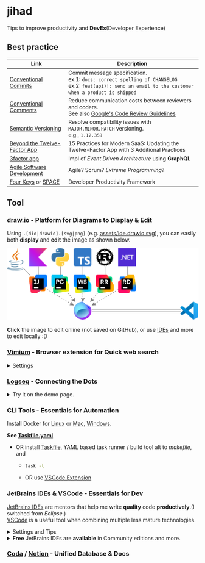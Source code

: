 # jihad

Tips to improve productivity and **DevEx**(Developer Experience)

## Best practice

| Link                                                                                                                                                                     | Description                                                                                                                                                             |
| ------------------------------------------------------------------------------------------------------------------------------------------------------------------------ | ----------------------------------------------------------------------------------------------------------------------------------------------------------------------- |
| [Conventional Commits](https://www.conventionalcommits.org/ja/v1.0.0/)                                                                                                   | Commit message specification.<br>ex.1: `docs: correct spelling of CHANGELOG`<br>ex.2: `feat(api)!: send an email to the customer when a product is shipped`             |
| [Conventional Comments](https://conventionalcomments.org/)                                                                                                               | Reduce communication costs between reviewers and coders.<br>See also [Google's Code Review Guidelines](https://fujiharuka.github.io/google-eng-practices-ja/ja/review/) |
| [Semantic Versioning](https://semver.org/lang/ja/)                                                                                                                       | Resolve compatibility issues with `MAJOR.MINOR.PATCH` versioning.<br>e.g., `1.12.358`                                                                                   |
| [Beyond the Twelve-Factor App](https://zenn.dev/kazurof/articles/18256f0e9c4761)                                                                                         | 15 Practices for Modern SaaS: Updating the Twelve-Factor App with 3 Additional Practices                                                                                |
| [3factor app](https://3factor.app/)                                                                                                                                      | Impl of _Event Driven Architecture_ using **GraphQL**                                                                                                                   |
| [Agile Software Development](https://www.sei-info.co.jp/framework/column/agile/)                                                                                         | Agile? Scrum? _Extreme Programming_?                                                                                                                                    |
| [Four Keys](https://cloud.google.com/blog/ja/products/gcp/using-the-four-keys-to-measure-your-devops-performance) or [SPACE](https://note.com/dai___you/n/n117357da25b5) | Developer Productivity Framework                                                                                                                                        |

## Tool

### [draw.io](https://www.drawio.com/) - Platform for Diagrams to Display & Edit

Using `.[dio|drawio].[svg|png]` (e.g.,[assets/ide.drawio.svg](assets/ide.drawio.svg)), you can easily both **display** and **edit** the image as shown below.

[![Image link was broken!!!](assets/ide.drawio.svg)](https://app.diagrams.net/?url=https://raw.githubusercontent.com/mineco13/jihad/refs/heads/main/assets/ide.drawio.svg)

**Click** the image to edit online (not saved on GitHub), or use [IDEs](#integrated-development-environment) and more to edit locally :D

### [Vimium](https://chromewebstore.google.com/detail/vimium/dbepggeogbaibhgnhhndojpepiihcmeb?hl=ja-jp) - Browser extension for Quick web search

<details><summary>Settings</summary>

Using the browser's address bar, access  
`chrome-extension://dbepggeogbaibhgnhhndojpepiihcmeb/pages/options.html`  
AND edit **Custom key mappings** as shown.

```conf
# Insert your preferred key mappings here.
map s scrollPageUp
map d scrollPageDown
unmap f # Disable Vimium's main feature
map <m-e> nextTab

map <m-d> openCopiedUrlInNewTab
# Web search for the text on the page
# 1. Select the text by double-clicking
# 2. `Command + c`
# 3. `Command + d`

# NOTICE for Linux or Windows users,
# REPLACE <m-*>, =`Command + *`, with <c-*>, =`Ctrl + *`.
```

</details>

### [Logseq](https://logseq.com/) - Connecting the Dots

<details><summary>Try it on the demo page. </summary>

Access https://demo.logseq.com/

1. Input your favorite text, press `Enter`, and it will create a **Block**.
2. Copy & Paste the following text, press `Enter`, and it will create a **Page**.

   ```md
   [[Logseq]]
   ```

3. Click on `[[Logseq]]`, then C&P the following text.

   ```md
   [[Block]] is atomic element of [[Logseq]]

   [[Page]] is array of [[Block]]

   [[Link]] shows how the current [[Page]] is referred to by other [[Page]]s.

         - [[Link]] also works similarly for [[Block]].
   ```

4. Click on `[[Link]]`, then C&P the following text.

   ```md
   `[[page]]`で page という題名の [[Page]] を検索し、選択することでその [[Page]] への `Link` を作成できる

         - 該当する [[Page]] が存在しない場合は自動で作成される

   `((block))`で block という文字列を含んだ [[Block]] を検索し、選択することでその[[Block]]への`Link`を作成できる
   ```

5. Click on [`Graph view`](https://demo.logseq.com/#/graph) and play

</details>

### CLI Tools - Essentials for Automation

Install Docker for [Linux](https://docs.docker.com/engine/install/) or [Mac](https://orbstack.dev/), [Windows](https://docs.docker.com/desktop/install/windows-install/).

**See [Taskfile.yaml](Taskfile.yaml)**

- OR install [Taskfile](https://taskfile.dev/), YAML based task runner / build tool alt to _makefile_, and
  - ```bash
    task -l
    ```
  - OR use [VSCode Extension](https://taskfile.dev/integrations/)

### JetBrains IDEs & VSCode - Essentials for Dev

[JetBrains IDEs](https://www.jetbrains.com/ja-jp/ides/) are mentors that help me write **quality** code **productively**.(I switched from _Eclipse_.)\
[VSCode](https://code.visualstudio.com/) is a useful tool when combining multiple less mature technologies.

<details><summary>Settings and Tips</summary>

|                                                | JetBrains IDEs                                                                                                                                                                | VSCode                                                                                                        |
| ---------------------------------------------- | ----------------------------------------------------------------------------------------------------------------------------------------------------------------------------- | ------------------------------------------------------------------------------------------------------------- |
| Sync keymap by                                 | [Install VSCode Keymap](https://plugins.jetbrains.com/plugin/12062-vscode-keymap) and [Apply it](https://pleiades.io/help/idea/configuring-keyboard-and-mouse-shortcuts.html) | -                                                                                                             |
| Assign `Ctrl + d` to                           | [`Search with Google`](https://pleiades.io/help/idea/configuring-keyboard-and-mouse-shortcuts.html#add-keyboard-shortcut)                                                     | [`extension.googleSearch`](https://marketplace.visualstudio.com/items?itemName=kameshkotwani.google-search)   |
| Edit [`.[dio\|drawio].[svg\|png]`](#drawio) by | [Extension](https://plugins.jetbrains.com/plugin/15635-diagrams-net-integration)                                                                                              | [Extension](https://marketplace.visualstudio.com/items?itemName=hediet.vscode-drawio)                         |
| Visualize Git by                               | Built-in windows [Commits](https://pleiades.io/help/idea/commit-and-push-changes.html#commit) and [Branches](https://pleiades.io/help/idea/manage-branches.html)              | [Extension](https://marketplace.visualstudio.com/items?itemName=mhutchie.git-graph)                           |
| Use `Ctrl + .` for                             | [Quick-fix](https://pleiades.io/help/idea/resolving-problems.html)                                                                                                            | [Quick-fix](https://code.visualstudio.com/docs/editor/refactoring#_code-actions-quick-fixes-and-refactorings) |
| Clean up code on commit by                     | [Built-in feature](https://pleiades.io/help/idea/running-inspections.html#run-before-commit)                                                                                  | ?                                                                                                             |

</details>

<details><summary><b>Free</b> JetBrains IDEs are <b>available</b> in Community editions and more.</summary>

| [IntelliJ IDEA](https://www.jetbrains.com/ja-jp/idea/)                                                                                           | [PyCharm](https://www.jetbrains.com/ja-jp/pycharm/) | [WebStorm](https://www.jetbrains.com/ja-jp/webstorm/) | [RustRover](https://www.jetbrains.com/ja-jp/rust/) | [Rider](https://www.jetbrains.com/ja-jp/rider/) | [JetBrains Fleet](https://www.jetbrains.com/ja-jp/fleet/#polyglot) |
| ------------------------------------------------------------------------------------------------------------------------------------------------ | --------------------------------------------------- | ----------------------------------------------------- | -------------------------------------------------- | ----------------------------------------------- | ------------------------------------------------------------------ |
| [Java](https://www.jetbrains.com/ja-jp/lp/devecosystem-2023/java/#java_ide) & [Kotlin](https://kotlinlang.org/docs/kotlin-tour-hello-world.html) | [Python](https://hub.docker.com/_/python)           | [TypeScript](https://www.typescriptlang.org/) & JS    | [Rust](https://tourofrust.com/00_ja.html)          | C#, F#, VB.NET                                  | Multiple lang                                                      |

I love **live coding assistance**, such as
[spell checking](https://pleiades.io/help/idea/spellchecking.html),
[type matching completion](https://pleiades.io/help/idea/auto-completing-code.html#smart_type_matching_completion),
and [code analysis](https://pleiades.io/help/idea/file-and-project-analysis.html#analysis-current-file).

</details>

### [Coda](https://coda.io/gallery/engineering) / [Notion](https://www.notion.so/ja/help/intro-to-databases) - Unified Database & Docs
